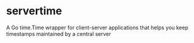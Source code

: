 # servertime
A Go time.Time wrapper for client-server applications that helps you keep timestamps maintained by a central server
